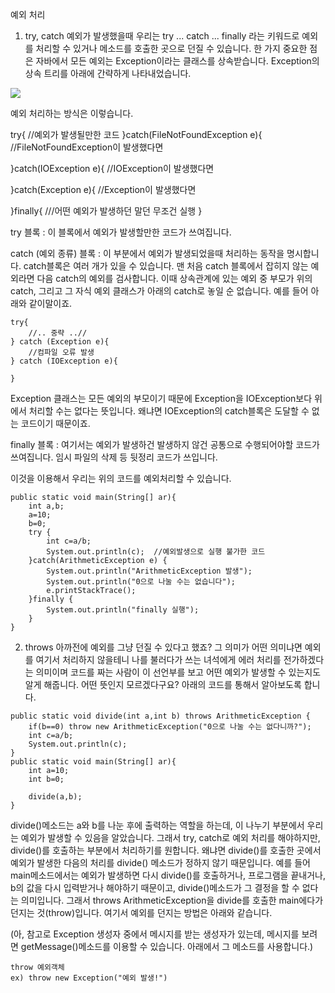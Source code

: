 예외 처리

1. try, catch
   예외가 발생했을때 우리는 try ... catch ... finally 라는 키워드로 예외를 처리할 수 있거나 메소드를 호출한 곳으로 던질 수 있습니다. 한 가지 중요한 점은 자바에서 모든 예외는 Exception이라는 클래스를 상속받습니다. Exception의 상속 트리를 아래에 간략하게 나타내었습니다.

![](https://velog.velcdn.com/images/sunblock99/post/d9f0b4ab-bb1d-4c1c-b024-884e2c11e1f8/image.png)

예외 처리하는 방식은 이렇습니다.

try{
//예외가 발생될만한 코드
}catch(FileNotFoundException e){ //FileNotFoundException이 발생했다면

}catch(IOException e){ //IOException이 발생했다면

}catch(Exception e){ //Exception이 발생했다면

}finally{
///어떤 예외가 발생하던 말던 무조건 실행
}

try 블록 : 이 블록에서 예외가 발생할만한 코드가 쓰여집니다.

catch (예외 종류) 블록 : 이 부분에서 예외가 발생되었을때 처리하는 동작을 명시합니다. catch블록은 여러 개가 있을 수 있습니다. 맨 처음 catch 블록에서 잡히지 않는 예외라면 다음 catch의 예외를 검사합니다. 이때 상속관계에 있는 예외 중 부모가 위의 catch, 그리고 그 자식 예외 클래스가 아래의 catch로 놓일 순 없습니다. 예를 들어 아래와 같이말이죠.

```
try{
	//.. 중략 ..//
} catch (Exception e){
	//컴파일 오류 발생
} catch (IOException e){

}

```

Exception 클래스는 모든 예외의 부모이기 때문에 Exception을 IOException보다 위에서 처리할 수는 없다는 뜻입니다. 왜냐면 IOException의 catch블록은 도달할 수 없는 코드이기 때문이죠.

finally 블록 : 여기서는 예외가 발생하건 발생하지 않건 공통으로 수행되어야할 코드가 쓰여집니다. 임시 파일의 삭제 등 뒷정리 코드가 쓰입니다.

이것을 이용해서 우리는 위의 코드를 예외처리할 수 있습니다.

```
public static void main(String[] ar){
	int a,b;
	a=10;
	b=0;
	try {
		int c=a/b;
		System.out.println(c);	//예외발생으로 실행 불가한 코드
	}catch(ArithmeticException e) {
		System.out.println("ArithmeticException 발생");
		System.out.println("0으로 나눌 수는 없습니다");
		e.printStackTrace();
	}finally {
		System.out.println("finally 실행");
	}
}
```

2. throws
   아까전에 예외를 그냥 던질 수 있다고 했죠? 그 의미가 어떤 의미냐면 예외를 여기서 처리하지 않을테니 나를 불러다가 쓰는 녀석에게 에러 처리를 전가하겠다는 의미이며 코드를 짜는 사람이 이 선언부를 보고 어떤 예외가 발생할 수 있는지도 알게 해줍니다. 어떤 뜻인지 모르겠다구요? 아래의 코드를 통해서 알아보도록 합니다.

```
public static void divide(int a,int b) throws ArithmeticException {
	if(b==0) throw new ArithmeticException("0으로 나눌 수는 없다니까?");
	int c=a/b;
	System.out.println(c);
}
public static void main(String[] ar){
	int a=10;
	int b=0;

	divide(a,b);
}
```

divide()메소드는 a와 b를 나눈 후에 출력하는 역할을 하는데, 이 나누기 부분에서 우리는 예외가 발생할 수 있음을 알았습니다. 그래서 try, catch로 예외 처리를 해야하지만, divide()를 호출하는 부분에서 처리하기를 원합니다. 왜냐면 divide()를 호출한 곳에서 예외가 발생한 다음의 처리를 divide() 메소드가 정하지 않기 때문입니다. 예를 들어 main메소드에서는 예외가 발생하면 다시 divide()를 호출하거나, 프로그램을 끝내거나, b의 값을 다시 입력받거나 해야하기 때문이고, divide()메소드가 그 결정을 할 수 없다는 의미입니다. 그래서 throws ArithmeticException을 divide를 호출한 main에다가 던지는 것(throw)입니다. 여기서 예외를 던지는 방법은 아래와 같습니다.

(아, 참고로 Exception 생성자 중에서 메시지를 받는 생성자가 있는데, 메시지를 보려면 getMessage()메소드를 이용할 수 있습니다. 아래에서 그 메소드를 사용합니다.)

```
throw 예외객체
ex) throw new Exception("예외 발생!")
```
